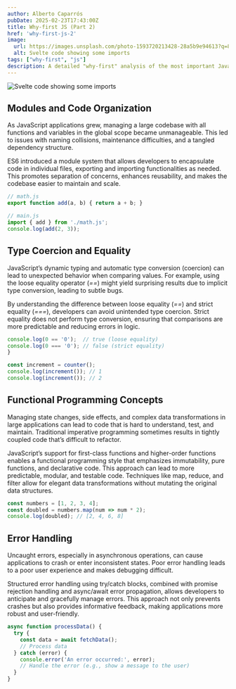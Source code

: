 ```yaml
---
author: Alberto Caparrós
pubDate: 2025-02-23T17:43:00Z
title: Why-first JS (Part 2)
href: 'why-first-js-2'
image:
  url: https://images.unsplash.com/photo-1593720213428-28a5b9e94613?q=80&w=350
  alt: Svelte code showing some imports
tags: ["why-first", "js"]
description: A detailed "why-first" analysis of the most important JavaScript features. Each topic is explained in terms of the problems it was designed to solve and how it addresses those challenges.
---
```



![Svelte code showing some imports](https://images.unsplash.com/photo-1593720213428-28a5b9e94613?q=80&w=350)

## Modules and Code Organization

As JavaScript applications grew, managing a large codebase with all functions and variables in the global scope became unmanageable. This led to issues with naming collisions, maintenance difficulties, and a tangled dependency structure.

ES6 introduced a module system that allows developers to encapsulate code in individual files, exporting and importing functionalities as needed. This promotes separation of concerns, enhances reusability, and makes the codebase easier to maintain and scale.

```javascript
// math.js
export function add(a, b) { return a + b; }

// main.js
import { add } from './math.js';
console.log(add(2, 3));
```

## Type Coercion and Equality

JavaScript’s dynamic typing and automatic type conversion (coercion) can lead to unexpected behavior when comparing values. For example, using the loose equality operator (*==*) might yield surprising results due to implicit type conversion, leading to subtle bugs.

By understanding the difference between loose equality (*==*) and strict equality (*===*), developers can avoid unintended type coercion. Strict equality does not perform type conversion, ensuring that comparisons are more predictable and reducing errors in logic.

```javascript
console.log(0 == '0');  // true (loose equality)
console.log(0 === '0'); // false (strict equality)
}

const increment = counter();
console.log(increment()); // 1
console.log(increment()); // 2
```

## Functional Programming Concepts

Managing state changes, side effects, and complex data transformations in large applications can lead to code that is hard to understand, test, and maintain. Traditional imperative programming sometimes results in tightly coupled code that’s difficult to refactor.

JavaScript’s support for first-class functions and higher-order functions enables a functional programming style that emphasizes immutability, pure functions, and declarative code. This approach can lead to more predictable, modular, and testable code. Techniques like map, reduce, and filter allow for elegant data transformations without mutating the original data structures.

```javascript
const numbers = [1, 2, 3, 4];
const doubled = numbers.map(num => num * 2);
console.log(doubled); // [2, 4, 6, 8]
```

## Error Handling

Uncaught errors, especially in asynchronous operations, can cause applications to crash or enter inconsistent states. Poor error handling leads to a poor user experience and makes debugging difficult.

Structured error handling using try/catch blocks, combined with promise rejection handling and async/await error propagation, allows developers to anticipate and gracefully manage errors. This approach not only prevents crashes but also provides informative feedback, making applications more robust and user-friendly.

```javascript
async function processData() {
  try {
    const data = await fetchData();
    // Process data
  } catch (error) {
    console.error('An error occurred:', error);
    // Handle the error (e.g., show a message to the user)
  }
}
```